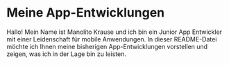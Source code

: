 # Meine App-Entwicklungen

Hallo! Mein Name ist Manolito Krause und ich bin ein Junior App Entwickler mit einer Leidenschaft für mobile Anwendungen. 
In dieser README-Datei möchte ich Ihnen meine bisherigen App-Entwicklungen vorstellen und zeigen, was ich in der Lage bin zu leisten.
